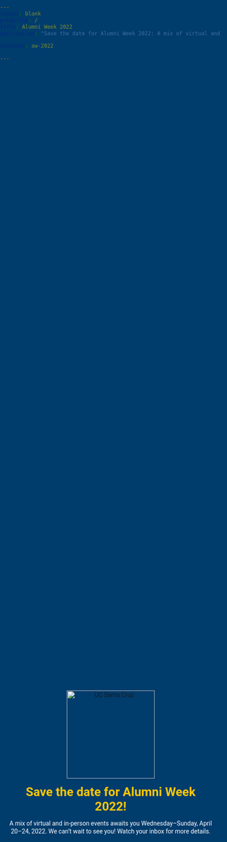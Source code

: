 ```yaml
---
layout: blank
permalink: /
title: Alumni Week 2022
description: "Save the date for Alumni Week 2022: A mix of virtual and in-person events awaits you Wednesday–Sunday, April 20–24, 2022. We can’t wait to see you! Watch your inbox for more details."

category: aw-2022

---
```

<div class="wrap">
  <div class="content">
    <a href="https://www.ucsc.edu"><img src="https://alumniweekend.ucsc.edu/assets/images/uc-santa-cruz-reverse.svg" alt="UC Santa Cruz" class="logo"></a>
    <h1>Save the date for Alumni Week 2022!</h1>
    <p>A mix of virtual and in-person events awaits you Wednesday–Sunday, April 20–24, 2022. We can’t wait to see you! Watch your inbox for more details.</p>
  </div>
</div>


<style>
body,
html {
  background: url("https://alumniweekend.ucsc.edu/assets/images/2022/background-2022.jpg")no-repeat #003c6c;
  background-position: center center;
  background-size: cover;
  color: #fff;
  font-family: "Roboto", sans-serif;
  height: 100%;
  margin: 0;
  padding: 0;
  width: 100%
}

.wrap {
  display: block;
  height: 100%;
  margin: 0 auto;
  position: relative;
  text-align: center;
  top: 35%;
  width: 100%
}

.content {
  display: block;
  margin: 0 auto;
  max-width: 800px;
  padding: 1em;
}

.logo {
  width: 200px;
}

h1 {
  color: #fdc700;
  margin: .5em;
}

p {
  line-height: 1.25em;
  margin: .5em;
}
</style>

